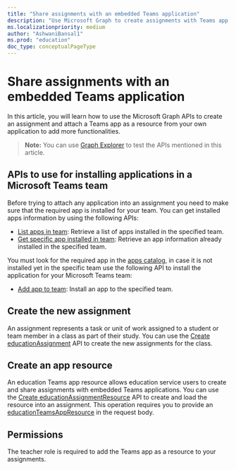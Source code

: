 ```yaml
---
title: "Share assignments with an embedded Teams application"
description: "Use Microsoft Graph to create assignments with Teams app resource using your own application."
ms.localizationpriority: medium
author: "AshwaniBansal1"
ms.prod: "education"
doc_type: conceptualPageType
---
```


# Share assignments with an embedded Teams application

In this article, you will learn how to use the Microsoft Graph APIs to create an assignment and attach a Teams app as a resource from your own application to add more functionalities.

> **Note:** You can use [Graph Explorer](https://developer.microsoft.com/graph/graph-explorer) to test the APIs mentioned in this article.

## APIs to use for installing applications in a Microsoft Teams team

Before trying to attach any application into an assignment you need to make sure that the required app is installed for your team. You can get installed apps information by using the following APIs:

- [List apps in team](/graph/api/team-list-installedapps): Retrieve a list of apps installed in the specified team.
- [Get specific app installed in team](/graph/api/team-get-installedapps): Retrieve an app information already installed in the specified team.

You must look for the required app in the [apps catalog](/graph/api/appcatalogs-list-teamsapps), in case it is not installed yet in the specific team use the following API to install the application for your Microsoft Teams team:

- [Add app to team](/graph/api/team-post-installedapps): Install an app to the specified team.

## Create the new assignment

An assignment represents a task or unit of work assigned to a student or team member in a class as part of their study. You can use the [Create educationAssignment](/graph/api/educationclass-post-assignment) API to create the new assignments for the class.

## Create an app resource

An education Teams app resource allows education service users to create and share assignments with embedded Teams applications. You can use the [Create educationAssignmentResource](/graph/api/educationassignment-post-resources#example-7-create-an-educationteamsappresource) API to create and load the resource into an assignment. This operation requires you to provide an [educationTeamsAppResource](/graph/api/resources/educationteamsappresource) in the request body.

## Permissions

The teacher role is required to add the Teams app as a resource to your assignments.
